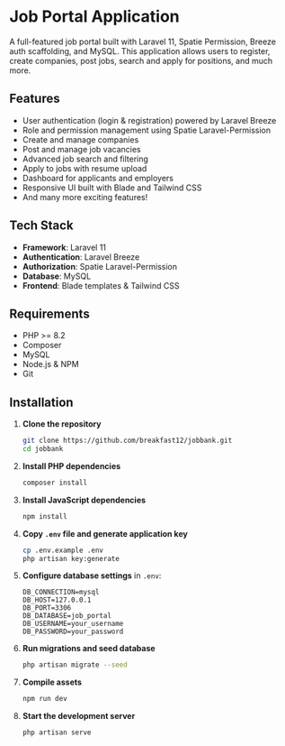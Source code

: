 # Job Portal Application

A full-featured job portal built with Laravel 11, Spatie Permission, Breeze auth scaffolding, and MySQL. This application allows users to register, create companies, post jobs, search and apply for positions, and much more.

## Features

-   User authentication (login & registration) powered by Laravel Breeze
-   Role and permission management using Spatie Laravel-Permission
-   Create and manage companies
-   Post and manage job vacancies
-   Advanced job search and filtering
-   Apply to jobs with resume upload
-   Dashboard for applicants and employers
-   Responsive UI built with Blade and Tailwind CSS
-   And many more exciting features!

## Tech Stack

-   **Framework**: Laravel 11
-   **Authentication**: Laravel Breeze
-   **Authorization**: Spatie Laravel-Permission
-   **Database**: MySQL
-   **Frontend**: Blade templates & Tailwind CSS

## Requirements

-   PHP >= 8.2
-   Composer
-   MySQL
-   Node.js & NPM
-   Git

## Installation

1. **Clone the repository**

    ```bash
    git clone https://github.com/breakfast12/jobbank.git
    cd jobbank
    ```

2. **Install PHP dependencies**

    ```bash
    composer install
    ```

3. **Install JavaScript dependencies**

    ```bash
    npm install
    ```

4. **Copy `.env` file and generate application key**

    ```bash
    cp .env.example .env
    php artisan key:generate
    ```

5. **Configure database settings** in `.env`:

    ```dotenv
    DB_CONNECTION=mysql
    DB_HOST=127.0.0.1
    DB_PORT=3306
    DB_DATABASE=job_portal
    DB_USERNAME=your_username
    DB_PASSWORD=your_password
    ```

6. **Run migrations and seed database**

    ```bash
    php artisan migrate --seed
    ```

7. **Compile assets**

    ```bash
    npm run dev
    ```

8. **Start the development server**
    ```bash
    php artisan serve
    ```
